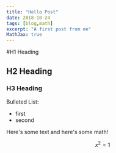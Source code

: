 ```yaml
---
title: "Hello Post"
date: 2018-10-24
tags: [blog,math]
excerpt: "A first post from me"
MathJax: true 
---
```


#H1 Heading

## H2 Heading

### H3 Heading

Bulleted List:
* first
* second

Here's some text and here's some math!

$$x^2 =1$$
